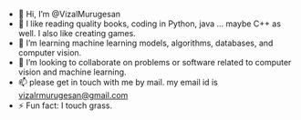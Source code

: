 - 👋 Hi, I’m @VizalMurugesan
- 👀 I like reading quality books, coding in Python, java ... maybe C++ as well. I also like creating games.
- 🌱 I’m learning machine learning models, algorithms, databases, and computer vision.
- 💞️ I’m looking to collaborate on problems or software related to computer vision and machine learning.
- 📫 please get in touch with me by mail. my email id is vizalrmurugesan@gmail.com
- ⚡ Fun fact: I touch grass.

<!---
VizalMurugesan/VizalMurugesan is a ✨ special ✨ repository because its `README.md` (this file) appears on your GitHub profile.
You can click the Preview link to take a look at your changes.
--->
